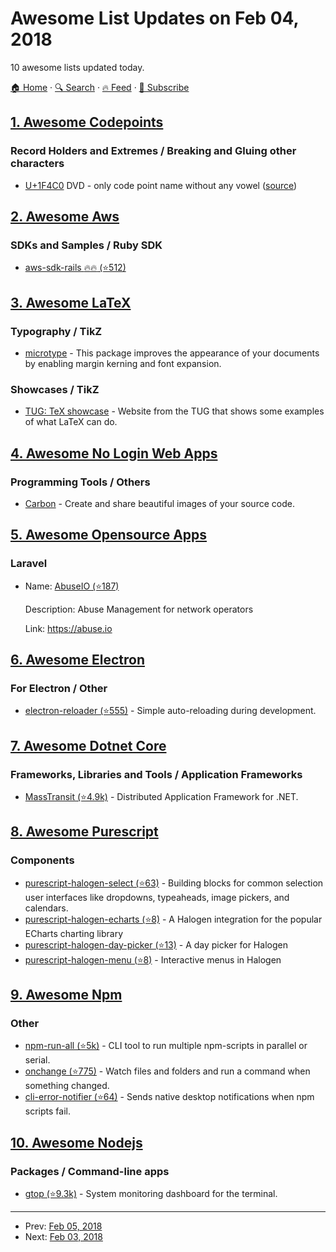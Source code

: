 # Awesome List Updates on Feb 04, 2018

10 awesome lists updated today.

[🏠 Home](/README.md) · [🔍 Search](https://test.trackawesomelist.com/search/) · [🔥 Feed](https://test.trackawesomelist.com/feed.xml) · [📮 Subscribe](https://trackawesomelist.us17.list-manage.com/subscribe?u=d2f0117aa829c83a63ec63c2f&id=36a103854c)



## [1. Awesome Codepoints](/content/Codepoints/awesome-codepoints/README.md)

### Record Holders and Extremes / Breaking and Gluing other characters

*   [U+1F4C0](https://codepoints.net/U+1F4C0) DVD - only code point name without any vowel ([source](https://twitter.com/ken_lunde/status/960188623390846976))

## [2. Awesome Aws](/content/donnemartin/awesome-aws/README.md)

### SDKs and Samples / Ruby SDK

*   [aws-sdk-rails :fire::fire: (⭐512)](https://github.com/aws/aws-sdk-rails)

## [3. Awesome LaTeX](/content/egeerardyn/awesome-LaTeX/README.md)

### Typography / TikZ

*   [microtype](https://ctan.org/pkg/microtype) - This package improves the appearance of your documents by enabling margin kerning and font expansion.

### Showcases / TikZ

*   [TUG: TeX showcase](https://www.tug.org/texshowcase/) - Website from the TUG that shows some examples of what LaTeX can do.

## [4. Awesome No Login Web Apps](/content/aviaryan/awesome-no-login-web-apps/README.md)

### Programming Tools / Others

*   [Carbon](https://carbon.now.sh) - Create and share beautiful images of your source code.

## [5. Awesome Opensource Apps](/content/unicodeveloper/awesome-opensource-apps/README.md)

### Laravel

- Name: [AbuseIO (⭐187)](https://github.com/AbuseIO/AbuseIO)

  Description: Abuse Management for network operators

  Link: <https://abuse.io>



## [6. Awesome Electron](/content/sindresorhus/awesome-electron/README.md)

### For Electron / Other

*   [electron-reloader (⭐555)](https://github.com/sindresorhus/electron-reloader) - Simple auto-reloading during development.

## [7. Awesome Dotnet Core](/content/thangchung/awesome-dotnet-core/README.md)

### Frameworks, Libraries and Tools / Application Frameworks

*   [MassTransit (⭐4.9k)](https://github.com/MassTransit/MassTransit) - Distributed Application Framework for .NET.

## [8. Awesome Purescript](/content/passy/awesome-purescript/README.md)

### Components

*   [purescript-halogen-select (⭐63)](https://github.com/citizennet/purescript-halogen-select) - Building blocks for common selection user interfaces like dropdowns, typeaheads, image pickers, and calendars.
*   [purescript-halogen-echarts (⭐8)](https://github.com/slamdata/purescript-halogen-echarts) - A Halogen integration for the popular ECharts charting library
*   [purescript-halogen-day-picker (⭐13)](https://github.com/rnons/purescript-halogen-day-picker) - A day picker for Halogen
*   [purescript-halogen-menu (⭐8)](https://github.com/slamdata/purescript-halogen-menu) - Interactive menus in Halogen

## [9. Awesome Npm](/content/sindresorhus/awesome-npm/README.md)

### Other

*   [npm-run-all (⭐5k)](https://github.com/mysticatea/npm-run-all) - CLI tool to run multiple npm-scripts in parallel or serial.
*   [onchange (⭐775)](https://github.com/Qard/onchange) - Watch files and folders and run a command when something changed.
*   [cli-error-notifier (⭐64)](https://github.com/micromata/cli-error-notifier) - Sends native desktop notifications when npm scripts fail.

## [10. Awesome Nodejs](/content/sindresorhus/awesome-nodejs/README.md)

### Packages / Command-line apps

*   [gtop (⭐9.3k)](https://github.com/aksakalli/gtop) - System monitoring dashboard for the terminal.

---

- Prev: [Feb 05, 2018](/content/2018/02/05/README.md)
- Next: [Feb 03, 2018](/content/2018/02/03/README.md)